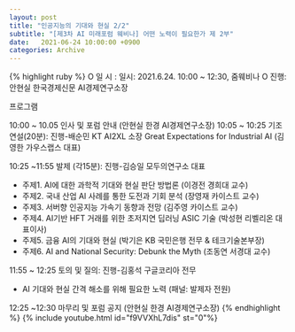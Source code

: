 ```yaml
---
layout: post
title: "인공지능의 기대와 현실 2/2"
subtitle: "[제3차 AI 미래포럼 웨비나] 어떤 노력이 필요한가 제 2부"
date:   2021-06-24 10:00:00 +0900
categories: Archive
---
```


{% highlight ruby %}
O 일 시 : 일시: 2021.6.24. 10:00 ~ 12:30, 줌웨비나
O 진행: 안현실 한국경제신문 AI경제연구소장

프로그램

10:00 ~ 10.05 인사 및 포럼 안내 (안현실 한경 AI경제연구소장)
10:05 ~ 10:25 기조연설(20분): 진행-배순민 KT AI2XL 소장
   Great Expectations for Industrial AI (김영한 가우스랩스 대표)

10:25 ~11:55 발제 (각15분): 진행-김승일 모두의연구소 대표
  - 주제1. AI에 대한 과학적 기대와 현실 판단 방법론 (이경전 경희대 교수)
  - 주제2. 국내 산업 AI 사례를 통한 도전과 기회 분석 (장영재 카이스트 교수)
  - 주제3. 서버향 인공지능 가속기 동향과 전망 (김주영 카이스트 교수)
  - 주제4. AI기반 HFT 거래를 위한 초저지연 딥러닝 ASIC 기술
                                               (박성현 리벨리온 대표이사)
  - 주제5. 금융 AI의 기대와 현실 (박기은 KB 국민은행 전무 & 테크기술본부장)
  - 주제6. AI and National Security: Debunk the Myth (조동연 서경대 교수)

11:55 ~ 12:25 토의 및 질의: 진행-김홍석 구글코리아 전무
  - AI 기대와 현실 간격 해소를 위해 필요한 노력 (패널: 발제자 전원)

12:25 ~12:30 마무리 및 포럼 공지 (안현실 한경 AI경제연구소장)
{% endhighlight %}
{% include youtube.html id="f9VVXhL7dis" st="0"%}
